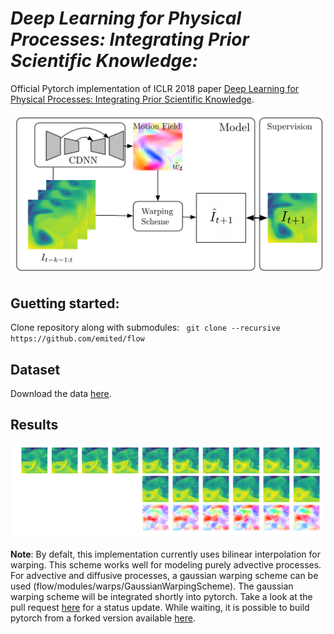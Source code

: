 # *Deep Learning for Physical Processes: Integrating Prior Scientific Knowledge:*

Official Pytorch implementation of ICLR 2018 paper [Deep Learning for Physical Processes: Integrating Prior Scientific Knowledge](https://openreview.net/pdf?id=By4HsfWAZ).

![alt text](images/model.png)

## Guetting started:
Clone repository along with submodules: ``` git clone --recursive https://github.com/emited/flow```

## Dataset
Download the data [here](http://marine.copernicus.eu/services-portfolio/access-to-products/?option=com_csw&view=details&product_id=GLOBAL_ANALYSIS_FORECAST_PHY_001_024).

## Results
![alt text](images/results.png)

**Note**: By defalt, this implementation currently uses bilinear interpolation for warping. This scheme works well for modeling purely advective processes. For advective and diffusive processes, a gaussian warping scheme can be used (flow/modules/warps/GaussianWarpingScheme). The gaussian warping scheme will be integrated shortly into pytorch. Take a look at the pull request [here](https://github.com/pytorch/pytorch/pull/5487) for a status update. While waiting, it is possible to build pytorch from a forked version available [here](https://github.com/pajotarthur/pytorch).
